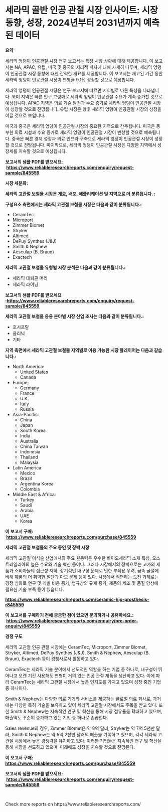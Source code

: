 <p><h1>세라믹 골반 인공 관절 시장 인사이트: 시장 동향, 성장, 2024년부터 2031년까지 예측된 데이터</h1></p><p><strong>요약</strong></p>
<p><p>세라믹 엉덩이 인공관절 시장 연구 보고서는 특정 시장 상황에 대해 제공합니다. 이 보고서는 NA, APAC, 유럽, 미국 및 중국의 지리적 퍼지에 대해 자세히 다루며, 세라믹 엉덩이 인공관절 시장 동향에 대한 간략한 개요를 제공합니다. 이 보고서는 재고된 기간 동안 세라믹 엉덩이 인공관절 시장이 연평균 9.1% 성장할 것으로 예상합니다.</p><p>세라믹 엉덩이 인공관절 시장은 연구 보고서에 따르면 지역별로 다른 특성을 나타냅니다. 북미 지역은 빠른 인구 고령화로 세라믹 엉덩이 인공관절 수요가 계속 증가할 것으로 예상됩니다. APAC 지역은 의료 기술 발전과 수요 증가로 세라믹 엉덩이 인공관절 시장이 성장할 것으로 전망됩니다. 유럽 시장은 향후 세라믹 엉덩이 인공관절 시장의 성장을 이끌 것으로 보입니다.</p><p>미국과 중국은 세라믹 엉덩이 인공관절 시장의 중요한 지역으로 간주됩니다. 미국은 풍부한 의료 시설과 수요 증가로 세라믹 엉덩이 인공관절 시장이 번창할 것으로 예측됩니다. 중국은 빠른 경제 성장과 의료 인프라 구축으로 세라믹 엉덩이 인공관절 시장이 성장할 것으로 전망됩니다. 마지막으로, 세라믹 엉덩이 인공관절 시장은 다양한 지역에서 성장세를 지속할 것으로 예상됩니다.</p></p>
<p><strong>보고서의 샘플 PDF를 받으세요: &nbsp;<a href="https://www.reliableresearchreports.com/enquiry/request-sample/845559">https://www.reliableresearchreports.com/enquiry/request-sample/845559</a></strong></p>
<p><strong>시장 세분화:</strong></p>
<p><strong> 세라믹 고관절 보철물 시장은 개요, 배포, 애플리케이션 및 지역으로 더 분류됩니다. :</strong></p>
<p><strong>구성요소 측면에서는 세라믹 고관절 보철물 시장은 다음과 같이 분류됩니다.:</strong></p>
<p><ul><li>CeramTec</li><li>Microport</li><li>Zimmer Biomet</li><li>Stryker</li><li>Altimed</li><li>DePuy Synthes (J&J)</li><li>Smith & Nephew</li><li>Aesculap (B. Braun)</li><li>Exactech</li></ul></p>
<p><strong> 세라믹 고관절 보철물 유형별 시장 분석은 다음과 같이 분류됩니다.:</strong></p>
<p><ul><li>세라믹 대퇴골 머리</li><li>세라믹 라이닝</li></ul></p>
<p><strong>보고서의 샘플 PDF를 받으세요 :<a href="https://www.reliableresearchreports.com/enquiry/request-sample/845559">https://www.reliableresearchreports.com/enquiry/request-sample/845559</a></strong></p>
<p><strong> 세라믹 고관절 보철물 응용 분야별 시장 산업 조사는 다음과 같이 분류됩니다.:</strong></p>
<p><ul><li>호시프탈</li><li>클리닉</li><li>기타</li></ul></p>
<p><strong>지역 측면에서 세라믹 고관절 보철물 지역별로 이용 가능한 시장 플레이어는 다음과 같습니다.:</strong></p>
<p><ul>
    <li>
        North America:
        <ul>
            <li>United States</li>
            <li>Canada</li>
        </ul>
    </li>
    <li>
        Europe:
        <ul>
            <li>Germany</li>
            <li>France</li>
            <li>U.K.</li>
            <li>Italy</li>
            <li>Russia</li>
        </ul>
    </li>
    <li>
        Asia-Pacific:
        <ul>
            <li>China</li>
            <li>Japan</li>
            <li>South Korea</li>
            <li>India</li>
            <li>Australia</li>
            <li>China Taiwan</li>
            <li>Indonesia</li>
            <li>Thailand</li>
            <li>Malaysia</li>
        </ul>
    </li>
    <li>
        Latin America:
        <ul>
            <li>Mexico</li>
            <li>Brazil</li>
            <li>Argentina Korea</li>
            <li>Colombia</li>
        </ul>
    </li>
    <li>
        Middle East & Africa:
        <ul>
            <li>Turkey</li>
            <li>Saudi</li>
            <li>Arabia</li>
            <li>UAE</li>
            <li>Korea</li>
        </ul>
    </li>
    </ul></p>
<p><strong>이 보고서 구매: &nbsp;<a href="https://www.reliableresearchreports.com/purchase/845559">https://www.reliableresearchreports.com/purchase/845559</a></strong></p>
<p><strong>세라믹 고관절 보철물의 주요 동인 및 장벽 시장</strong></p>
<p><p>세라믹 고관절 이식술 산업에서의 주요 원동력은 우수한 바이오세라믹 소재 특성, 오스트레일리아의 높은 수요와 기술 혁신 등이다. 그러나 시장에서의 장벽으로는 고가의 제품가 소비자들의 접근성 저하, 장기적인 내구성 문제로 인한 부작용 우려, 금속 골절에 비해 제품의 더 취약한 절단과 마모 문제 등이 있다. 시장에서 직면하는 도전 과제로는 경쟁 심화로 연구 및 개발 비용 증가, 법규상의 규제 증가, 제품의 제조 및 품질 향상에 필요한 기술 부족 등이 있습니다.</p></p>
<p><strong><a href="https://www.reliableresearchreports.com/ceramic-hip-prosthesis-r845559">https://www.reliableresearchreports.com/ceramic-hip-prosthesis-r845559</a></strong></p>
<p><strong>이 보고서를 구매하기 전에 궁금한 점이 있으면 문의하거나 공유하세요.: &nbsp;<a href="https://www.reliableresearchreports.com/enquiry/pre-order-enquiry/845559">https://www.reliableresearchreports.com/enquiry/pre-order-enquiry/845559</a></strong></p>
<p><strong>경쟁 구도</strong></p>
<p><p>세라믹 고관절 인공 관절 시장에는 CeramTec, Microport, Zimmer Biomet, Stryker, Altimed, DePuy Synthes (J&J), Smith & Nephew, Aesculap (B. Braun), Exactech 등이 경쟁사로서 활동하고 있다.</p><p>CeramTec는 세라믹 기술 분야에서 선도적인 역할을 하는 기업 중 하나로, 내구성이 뛰어나고 오랜 기간 사용해도 변형이 거의 없는 인공 관절 제품을 생산하고 있다. 이에 따라 CeramTec는 세라믹 고관절 시장에서 높은 인지도를 가지고 있으며 성장 중인 기업 중 하나이다.</p><p>Smith & Nephew는 다양한 의료 기기와 서비스를 제공하는 글로벌 의료 회사로, 과거에는 다양한 특허 기술을 보유하고 있어 세라믹 고관절 시장에서도 주목을 받고 있다. 또한 Smith & Nephew는 지속적인 연구 및 혁신을 통해 시장 점유율을 확대하고 있으며, 매출액도 꾸준히 증가하고 있는 기업 중 하나로 손꼽힌다.</p><p>Sales revenue의 경우, Zimmer Biomet은 약 8억 달러, Stryker는 약 7억 5천만 달러, Smith & Nephew는 약 6억 2천만 달러의 매출을 기록하고 있으며, 각각 세라믹 고관절 시장에서 높은 경쟁력을 유지하고 있다. 이러한 기업들은 지속적인 연구 및 혁신을 통해 시장을 선도하고 있으며, 미래에도 성장을 지속할 것으로 전망된다.</p></p>
<p><strong>이 보고서 구매: &nbsp; <a href="https://www.reliableresearchreports.com/purchase/845559">https://www.reliableresearchreports.com/purchase/845559</a></strong></p>
<p><strong>보고서의 샘플 PDF를 받으세요: &nbsp;<a href="https://www.reliableresearchreports.com/enquiry/request-sample/845559">https://www.reliableresearchreports.com/enquiry/request-sample/845559</a></strong><strong></strong></p>
<p>&nbsp;</p>
<p>Check more reports on https://www.reliableresearchreports.com/</p>